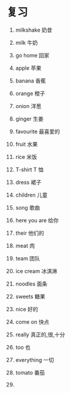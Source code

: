 # 复习

1. milkshake 奶昔

2. milk 牛奶

3. go home 回家

4. apple 苹果

5. banana 香蕉

6. orange 橙子

7. onion 洋葱

8. ginger 生姜

9. favourite 最喜爱的

10. fruit 水果

11. rice 米饭

12. T-shirt T 恤

13. dress 裙子

14. children 儿童

15. song 歌曲

16. here you are 给你

17. their 他们的

18. meat 肉

19. team 团队

20. ice cream 冰淇淋

21. noodles 面条

22. sweets 糖果

23. nice 好的

24. come on 快点

25. really 真正的,很,十分

26. too 也

27. everything 一切

28. tomato 番茄

29.
